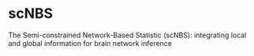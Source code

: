 # scNBS
The Semi-constrained Network-Based Statistic (scNBS): integrating local and global information for brain network inference
